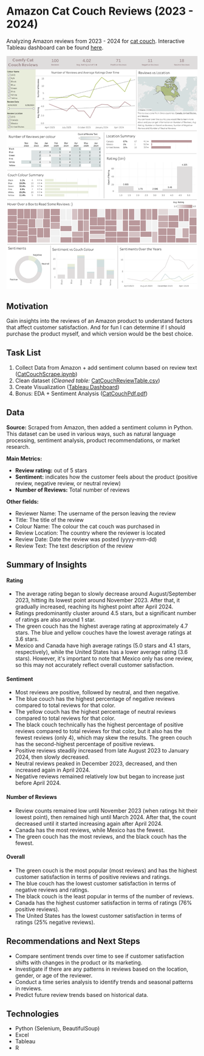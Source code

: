 # Amazon Cat Couch Reviews (2023 - 2024)
Analyzing Amazon reviews from 2023 - 2024 for [cat couch](https://www.amazon.ca/Washable-Medium-Durable-Non-Slip-26%C3%9719%C3%9713/dp/B0C5DMLPNC/ref=cm_cr_arp_d_product_top?ie=UTF8). Interactive Tableau dashboard can be found [here](https://public.tableau.com/app/profile/johanna.schmidle/viz/CatCouchDash/Dashboard1).
<p align="center">
    <img src="CatCouchDash.png" alt="Tableau Dashboard" width="700">
</p>

## Motivation
Gain insights into the reviews of an Amazon product to understand factors that affect customer satisfaction. And for fun I can determine if I should purchase the product myself, and which version would be the best choice.

## Task List
1. Collect Data from Amazon + add sentiment column based on review text ([CatCouchScrape.ipynb](https://github.com/johannaschmidle/Amazon-Cat-Couch/blob/main/CatCouchScrape.ipynb))
2. Clean dataset (_Cleaned table:_ [CatCouchReviewTable.csv](https://github.com/johannaschmidle/Amazon-Cat-Couch/blob/main/CatCouchReviewTable.csv))
3. Create Visualization ([Tableau Dashboard](https://public.tableau.com/app/profile/johanna.schmidle/viz/CatCouchDash/Dashboard1))
4. Bonus: EDA + Sentiment Analysis ([CatCouchPdf.pdf](https://github.com/johannaschmidle/Amazon-Cat-Couch/blob/main/CatCouchPdf.pdf))

## Data
**Source:** Scraped from Amazon, then added a sentiment column in Python. \
This dataset can be used in various ways, such as natural language processing, sentiment analysis, product recommendations, or market research.

**Main Metrics:**
- **Review rating:** out of 5 stars
- **Sentiment:** indicates how the customer feels about the product (positive review, negative review, or neutral review)
- **Number of Reviews:** Total number of reviews
  
**Other fields:**
- Reviewer Name: The username of the person leaving the review
- Title: The title of the review
- Colour Name: The colour the cat couch was purchased in
- Review Location: The country where the reviewer is located
- Review Date: Date the review was posted (yyyy-mm-dd)
- Review Text: The text description of the review

## Summary of Insights
#### Rating
- The average rating began to slowly decrease around August/September 2023, hitting its lowest point around November 2023. After that, it gradually increased, reaching its highest point after April 2024.
- Ratings predominantly cluster around 4.5 stars, but a significant number of ratings are also around 1 star.
- The green couch has the highest average rating at approximately 4.7 stars. The blue and yellow couches have the lowest average ratings at 3.6 stars.
- Mexico and Canada have high average ratings (5.0 stars and 4.1 stars, respectively), while the United States has a lower average rating (3.6 stars). However, it's important to note that Mexico only has one review, so this may not accurately reflect overall customer satisfaction.
#### Sentiment
- Most reviews are positive, followed by neutral, and then negative.
- The blue couch has the highest percentage of negative reviews compared to total reviews for that color.
- The yellow couch has the highest percentage of neutral reviews compared to total reviews for that color.
- The black couch technically has the highest percentage of positive reviews compared to total reviews for that color, but it also has the fewest reviews (only 4), which may skew the results. The green couch has the second-highest percentage of positive reviews.
- Positive reviews steadily increased from late August 2023 to January 2024, then slowly decreased.
- Neutral reviews peaked in December 2023, decreased, and then increased again in April 2024.
- Negative reviews remained relatively low but began to increase just before April 2024.
#### Number of Reviews
- Review counts remained low until November 2023 (when ratings hit their lowest point), then remained high until March 2024. After that, the count decreased until it started increasing again after April 2024.
- Canada has the most reviews, while Mexico has the fewest.
- The green couch has the most reviews, and the black couch has the fewest. 
#### Overall
- The green couch is the most popular (most reviews) and has the highest customer satisfaction in terms of positive reviews and ratings.
- The blue couch has the lowest customer satisfaction in terms of negative reviews and ratings.
- The black couch is the least popular in terms of the number of reviews.
- Canada has the highest customer satisfaction in terms of ratings (76% positive reviews).
- The United States has the lowest customer satisfaction in terms of ratings (25% negative reviews).

## Recommendations and Next Steps 
- Compare sentiment trends over time to see if customer satisfaction shifts with changes in the product or its marketing.
- Investigate if there are any patterns in reviews based on the location, gender, or age of the reviewer.
- Conduct a time series analysis to identify trends and seasonal patterns in reviews.
- Predict future review trends based on historical data.
  
## Technologies
- Python (Selenium, BeautifulSoup)
- Excel
- Tableau
- R
